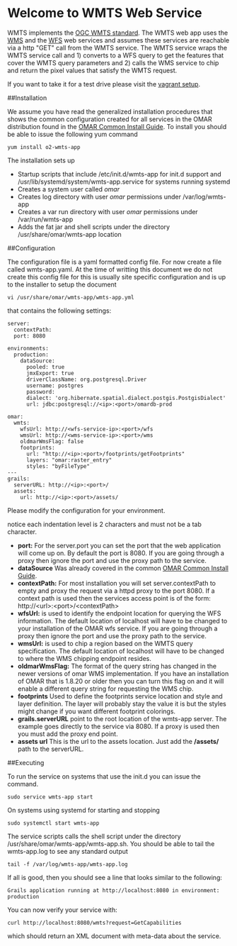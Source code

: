 # Welcome to WMTS Web Service

WMTS implements the [OGC WMTS standard](http://www.opengeospatial.org/standards/wmts).  The WMTS web app uses the [WMS](wms-app.md) and the [WFS](wfs-app.md) web services and assumes these services are reachable via a http "GET" call from the WMTS service.  The WMTS service wraps the WMTS service call and 1) converts to a WFS query to get the features that cover the WMTS query parameters and 2) calls the WMS service to chip and return the pixel values that satisfy the WMTS request.  

If you want to take it for a test drive please visit the [vagrant setup](https://github.com/ossimlabs/ossim-vagrant).

##Installation

We assume you have read the generalized installation procedures that shows the common configuration created for all services in the OMAR distribution found in the [OMAR Common Install Guide](common.md).  To install you should be able to issue the following yum command

```
yum install o2-wmts-app
```

The installation sets up

* Startup scripts that include /etc/init.d/wmts-app for init.d support and /usr/lib/systemd/system/wmts-app.service for systems running systemd
* Creates a system user called *omar*
* Creates log directory with user *omar* permissions under /var/log/wmts-app
* Creates a var run directory with user *omar* permissions under /var/run/wmts-app
* Adds the fat jar and shell scripts under the directory /usr/share/omar/wmts-app location


##Configuration

The configuration file is a yaml formatted config file.   For now create a file called wmts-app.yaml.  At the time of writting this document we do not create this config file for this is usually site specific configuration and is up to the installer to setup the document

```
vi /usr/share/omar/wmts-app/wmts-app.yml
```

 that contains the following settings:

```
server:
  contextPath:
  port: 8080

environments:
  production:
    dataSource:
      pooled: true
      jmxExport: true
      driverClassName: org.postgresql.Driver
      username: postgres
      password:
      dialect: 'org.hibernate.spatial.dialect.postgis.PostgisDialect'
      url: jdbc:postgresql://<ip>:<port>/omardb-prod

omar:
  wmts:
    wfsUrl: http://<wfs-service-ip>:<port>/wfs
    wmsUrl: http://<wms-service-ip>:<port>/wms
    oldmarWmsFlag: false
    footprints:
      url: "http://<ip>:<port>/footprints/getFootprints"
      layers: "omar:raster_entry"
      styles: "byFileType"
---
grails:
  serverURL: http://<ip>:<port>/
  assets:
    url: http://<ip>:<port>/assets/

```
Please modify the configuration for your environment.

notice each indentation level is 2 characters and must not be a tab character.

* **port:** For the server.port you can set the port that the web application will come up on.  By default the port is 8080.  If you are going through a proxy then ignore the port and use the proxy path to the service.
* **dataSource** Was already covered in the common [OMAR Common Install Guide](common.md).
* **contextPath:** For most installation you will set server.contextPath to empty and proxy the request via a httpd proxy to the port 8080.  If a context path is used then the services access point is of the form: http://\<url>:\<port>/\<contextPath>
* **wfsUrl:** is used to identify the endpoint location for querying the WFS information.  The default location of localhost will have to be changed to your installation of the OMAR wfs service. If you are going through a proxy then ignore the port and use the proxy path to the service.
* **wmsUrl:** is used to chip a region based on the WMTS query specification.  The default location of localhost will have to be changed to where the WMS chipping endpoint resides. 
* **oldmarWmsFlag:** The format of the query string has changed in the newer versions of omar WMS implementation.   If you have an installation of OMAR that is 1.8.20 or older then you can turn this flag on and it will enable a different query string for requesting the WMS chip.
* **footprints** Used to define the footprints service location and style and layer definition.  The layer will probably stay the value it is but the styles might change if you want different footprint colorings.
* **grails.serverURL** point to the root location of the wmts-app server. The example goes directly to the service via 8080.  If a proxy is used then you must add the proxy end point.
* **assets url** This is the url to the assets location.  Just add the **/assets/** path to the serverURL.

##Executing

To run the service on systems that use the init.d you can issue the command.

```
sudo service wmts-app start
```

On systems using systemd for starting and stopping

```
sudo systemctl start wmts-app
```

The service scripts calls the shell script under the directory /usr/share/omar/wmts-app/wmts-app.sh.   You should be able to tail the wmts-app.log to see any standard output

```
tail -f /var/log/wmts-app/wmts-app.log
```

If all is good, then you should see a line that looks similar to the following:

```
Grails application running at http://localhost:8080 in environment: production
```

You can now verify your service with:

`curl http://localhost:8080/wmts?request=GetCapabilities`

which should return an XML document with meta-data about the service.
